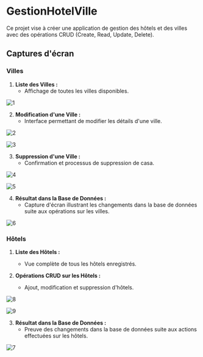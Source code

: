 # GestionHotelVille

Ce projet vise à créer une application de gestion des hôtels et des villes avec des opérations CRUD (Create, Read, Update, Delete).

## Captures d'écran

### Villes

1. **Liste des Villes :**
   - Affichage de toutes les villes disponibles.
     
![1](https://github.com/nada-han/GestionHotelVille/assets/124934843/315a851f-bf7d-4bed-b113-f0b0f3908f97)

2. **Modification d'une Ville :**
   - Interface permettant de modifier les détails d'une ville.

![2](https://github.com/nada-han/GestionHotelVille/assets/124934843/1a737d5c-50d3-4f55-8819-b9159575f2c2)

![3](https://github.com/nada-han/GestionHotelVille/assets/124934843/45625353-1ed7-4de9-991c-80714fc10be3)

3. **Suppression d'une Ville :**
   - Confirmation et processus de suppression de casa.

![4](https://github.com/nada-han/GestionHotelVille/assets/124934843/04f82773-e536-4022-970b-18bc0a158c7d)

![5](https://github.com/nada-han/GestionHotelVille/assets/124934843/5a493edd-9eda-4bbf-8461-86df132b9d05)

4. **Résultat dans la Base de Données :**
   - Capture d'écran illustrant les changements dans la base de données suite aux opérations sur les villes.

![6](https://github.com/nada-han/GestionHotelVille/assets/124934843/92e29f1d-befe-4d91-acbe-57f5cce63da9)

### Hôtels

1. **Liste des Hôtels :**
   - Vue complète de tous les hôtels enregistrés.

2. **Opérations CRUD sur les Hôtels :**
   - Ajout, modification et suppression d'hôtels.

![8](https://github.com/nada-han/GestionHotelVille/assets/124934843/579ec2ee-e4b9-4690-8d3e-54dc48a75191)

![9](https://github.com/nada-han/GestionHotelVille/assets/124934843/d36d3808-6901-47dd-ac42-2c1afe34ba33)

3. **Résultat dans la Base de Données :**
   - Preuve des changements dans la base de données suite aux actions effectuées sur les hôtels.

![7](https://github.com/nada-han/GestionHotelVille/assets/124934843/c7e8206f-609c-4bc2-92b0-a786b90cdd59)



  
